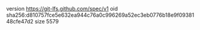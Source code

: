 version https://git-lfs.github.com/spec/v1
oid sha256:d810757fce5e632ea944c76a0c996269a52ec3eb0776b18e9f0938148cfe47d2
size 5579
